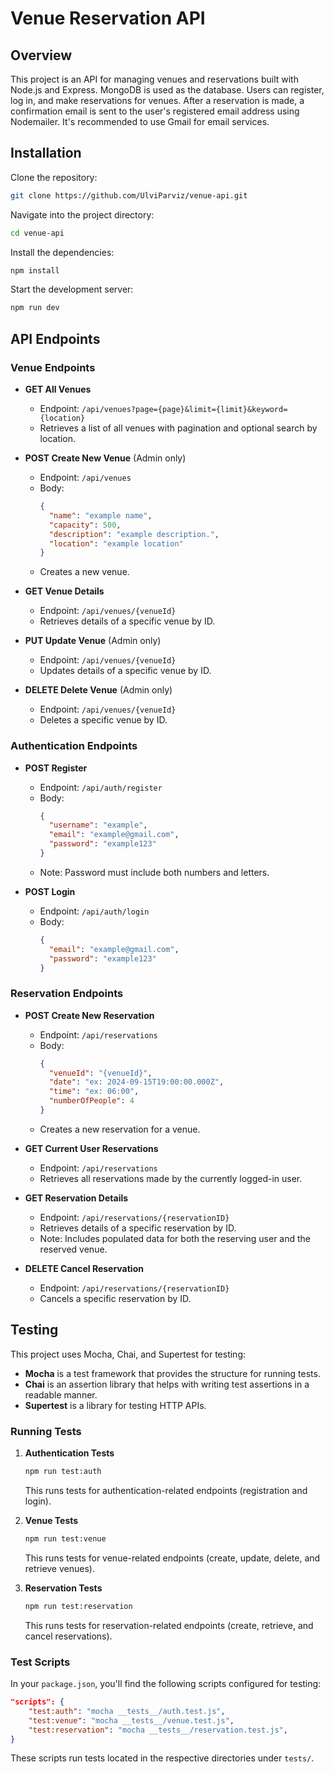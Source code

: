 # Venue Reservation API

## Overview

This project is an API for managing venues and reservations built with Node.js and Express. MongoDB is used as the database. Users can register, log in, and make reservations for venues. After a reservation is made, a confirmation email is sent to the user's registered email address using Nodemailer. It's recommended to use Gmail for email services.

## Installation

Clone the repository:

```bash
git clone https://github.com/UlviParviz/venue-api.git
```

Navigate into the project directory:

```bash
cd venue-api
```

Install the dependencies:

```bash
npm install
```

Start the development server:

```bash
npm run dev
```

## API Endpoints

### Venue Endpoints

- **GET All Venues**
  - Endpoint: `/api/venues?page={page}&limit={limit}&keyword={location}`
  - Retrieves a list of all venues with pagination and optional search by location.

- **POST Create New Venue** (Admin only)
  - Endpoint: `/api/venues`
  - Body:
    ```json
    {
      "name": "example name",
      "capacity": 500,
      "description": "example description.",
      "location": "example location"
    }
    ```
  - Creates a new venue.

- **GET Venue Details**
  - Endpoint: `/api/venues/{venueId}`
  - Retrieves details of a specific venue by ID.

- **PUT Update Venue** (Admin only)
  - Endpoint: `/api/venues/{venueId}`
  - Updates details of a specific venue by ID.

- **DELETE Delete Venue** (Admin only)
  - Endpoint: `/api/venues/{venueId}`
  - Deletes a specific venue by ID.

### Authentication Endpoints

- **POST Register**
  - Endpoint: `/api/auth/register`
  - Body:
    ```json
    {
      "username": "example",
      "email": "example@gmail.com",
      "password": "example123"
    }
    ```
  - Note: Password must include both numbers and letters.

- **POST Login**
  - Endpoint: `/api/auth/login`
  - Body:
    ```json
    {
      "email": "example@gmail.com",
      "password": "example123"
    }
    ```

### Reservation Endpoints

- **POST Create New Reservation**
  - Endpoint: `/api/reservations`
  - Body:
    ```json
    {
      "venueId": "{venueId}",
      "date": "ex: 2024-09-15T19:00:00.000Z",
      "time": "ex: 06:00",
      "numberOfPeople": 4
    }
    ```
  - Creates a new reservation for a venue.

- **GET Current User Reservations**
  - Endpoint: `/api/reservations`
  - Retrieves all reservations made by the currently logged-in user.

- **GET Reservation Details**
  - Endpoint: `/api/reservations/{reservationID}`
  - Retrieves details of a specific reservation by ID.
  - Note: Includes populated data for both the reserving user and the reserved venue.

- **DELETE Cancel Reservation**
  - Endpoint: `/api/reservations/{reservationID}`
  - Cancels a specific reservation by ID.

## Testing

This project uses Mocha, Chai, and Supertest for testing:

- **Mocha** is a test framework that provides the structure for running tests.
- **Chai** is an assertion library that helps with writing test assertions in a readable manner.
- **Supertest** is a library for testing HTTP APIs.

### Running Tests

1. **Authentication Tests**
   ```bash
   npm run test:auth
   ```
   This runs tests for authentication-related endpoints (registration and login).

2. **Venue Tests**
   ```bash
   npm run test:venue
   ```
   This runs tests for venue-related endpoints (create, update, delete, and retrieve venues).

3. **Reservation Tests**
   ```bash
   npm run test:reservation
   ```
   This runs tests for reservation-related endpoints (create, retrieve, and cancel reservations).

### Test Scripts

In your `package.json`, you'll find the following scripts configured for testing:

```json
"scripts": {
    "test:auth": "mocha __tests__/auth.test.js",
    "test:venue": "mocha __tests__/venue.test.js",
    "test:reservation": "mocha __tests__/reservation.test.js",
}
```

These scripts run tests located in the respective directories under `tests/`.
